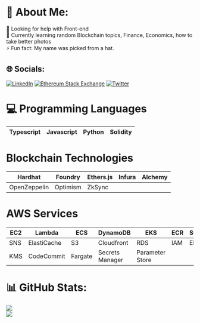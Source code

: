 # 💫 About Me: 
🤝 Looking for help with Front-end <br />🌱
Currently learning random Blockchain topics, Finance, Economics, how to take better photos<br />
⚡ Fun fact: My name was picked from a hat. 
## 🌐 Socials:
[![LinkedIn](https://img.shields.io/badge/LinkedIn-%230077B5.svg?logo=linkedin&logoColor=white)](https://linkedin.com/in/arsen-akishev)
[![Ethereum Stack Exchange](https://img.shields.io/badge/-Ethereum_Stack_Exchange-FE7A16?logo=stack-overflow&logoColor=white)](https://ethereum.stackexchange.com/users/72335/arsen-akishev)
[![Twitter](https://img.shields.io/badge/Twitter-%231DA1F2.svg?logo=Twitter&logoColor=white)](https://twitter.com/0xArsen)
# 💻 Programming Languages
| Typescript | Javascript | Python | Solidity |
| ---------- | ---------- | ------ | -------- |
# Blockchain Technologies
| Hardhat | Foundry | Ethers.js | Infura | Alchemy | 
| ------- | ------- | --------- | ------ | ------- | 
| OpenZeppelin | Optimism | ZkSync | 
# AWS Services
| EC2 | Lambda | ECS | DynamoDB | EKS | ECR | SQS | 
| -------- | ------ | --- | --- | --- | --- | --- |
| SNS | ElastiCache | S3 | Cloudfront | RDS | IAM | EFS | Cloudwatch | Route 53 |
| KMS | CodeCommit | Fargate | Secrets Manager | Parameter Store |
# 📊 GitHub Stats:
![](https://github-readme-stats.vercel.app/api?username=0xArsen&theme=dark&hide=stars&hide_border=false&include_all_commits=true&count_private=true)<br />
![](https://github-readme-streak-stats.herokuapp.com/?user=0xArsen&theme=dark&hide_border=false)<br />

